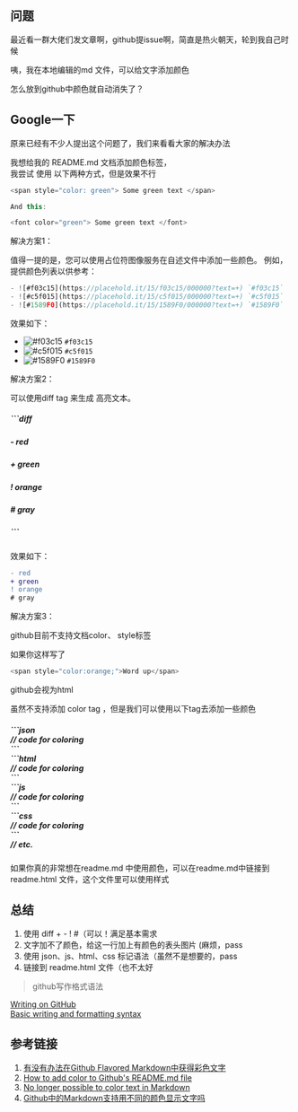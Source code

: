 ## 问题

最近看一群大佬们发文章啊，github提issue啊，简直是热火朝天，轮到我自己时候  

咦，我在本地编辑的md 文件，可以给文字添加颜色

怎么放到github中颜色就自动消失了？


## Google一下

原来已经有不少人提出这个问题了，我们来看看大家的解决办法

我想给我的 README.md 文档添加颜色标签，  
我尝试 使用 以下两种方式，但是效果不行

``` js
<span style="color: green"> Some green text </span>

And this:

<font color="green"> Some green text </font>


```

解决方案1：

值得一提的是，您可以使用占位符图像服务在自述文件中添加一些颜色。
例如，提供颜色列表以供参考：

``` js
- ![#f03c15](https://placehold.it/15/f03c15/000000?text=+) `#f03c15`
- ![#c5f015](https://placehold.it/15/c5f015/000000?text=+) `#c5f015`
- ![#1589F0](https://placehold.it/15/1589F0/000000?text=+) `#1589F0`

```

效果如下：

- ![#f03c15](https://placehold.it/15/f03c15/000000?text=+) `#f03c15`
- ![#c5f015](https://placehold.it/15/c5f015/000000?text=+) `#c5f015`
- ![#1589F0](https://placehold.it/15/1589F0/000000?text=+) `#1589F0`


解决方案2：

可以使用diff tag 来生成 高亮文本。




<h5>```diff     </h5>
<h5>- red     </h5>
<h5>+ green     </h5>
<h5>! orange    </h5>
<h5># gray     </h5>
<h5>```    </h5>




效果如下： 


```diff
- red
+ green
! orange
# gray
```


解决方案3：  

github目前不支持文档color、 style标签  

如果你这样写了 

```js
<span style="color:orange;">Word up</span>
```
github会视为html

虽然不支持添加 color tag ，但是我们可以使用以下tag去添加一些颜色

<h5>
```json <br>
   // code for coloring <br>
``` <br>
```html <br>
   // code for coloring <br>
``` <br>
```js <br>
   // code for coloring <br>
``` <br>
```css <br>
   // code for coloring <br>
``` <br>
// etc. <br>
</h5>




如果你真的非常想在readme.md 中使用颜色，可以在readme.md中链接到 readme.html  文件，这个文件里可以使用样式
 


## 总结

1. 使用 diff + - ! #（可以！满足基本需求
2. 文字加不了颜色，给这一行加上有颜色的表头图片 (麻烦，pass
3. 使用 json、js、html、css 标记语法（虽然不是想要的，pass
4. 链接到 readme.html 文件（也不太好


> github写作格式语法

[Writing on GitHub](https://help.github.com/en/categories/writing-on-github)   
[Basic writing and formatting syntax](https://help.github.com/en/articles/basic-writing-and-formatting-syntax)



## 参考链接

1. [有没有办法在Github Flavored Markdown中获得彩色文字](http://landcareweb.com/questions/3231/you-mei-you-ban-fa-zai-github-flavored-markdownzhong-huo-de-cai-se-wen-zi-zhong-fu)
2. [How to add color to Github's README.md file](https://stackoverflow.com/questions/11509830/how-to-add-color-to-githubs-readme-md-file)
3. [No longer possible to color text in Markdown](https://github.com/github/markup/issues/369)  
4. [Github中的Markdown支持用不同的颜色显示文字吗](https://github.com/guodongxiaren/README/issues/21)